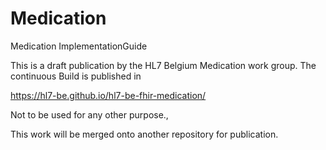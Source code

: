 # Medication
Medication ImplementationGuide

This is a draft publication by the HL7 Belgium Medication work group. 
The continuous Build is published in  

https://hl7-be.github.io/hl7-be-fhir-medication/

Not to be used for any other purpose.,

This work will be merged onto another repository for publication.
 
